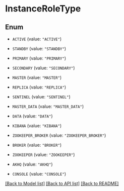 # InstanceRoleType

## Enum


* `ACTIVE` (value: `"ACTIVE"`)

* `STANDBY` (value: `"STANDBY"`)

* `PRIMARY` (value: `"PRIMARY"`)

* `SECONDARY` (value: `"SECONDARY"`)

* `MASTER` (value: `"MASTER"`)

* `REPLICA` (value: `"REPLICA"`)

* `SENTINEL` (value: `"SENTINEL"`)

* `MASTER_DATA` (value: `"MASTER_DATA"`)

* `DATA` (value: `"DATA"`)

* `KIBANA` (value: `"KIBANA"`)

* `ZOOKEEPER_BROKER` (value: `"ZOOKEEPER_BROKER"`)

* `BROKER` (value: `"BROKER"`)

* `ZOOKEEPER` (value: `"ZOOKEEPER"`)

* `AKHQ` (value: `"AKHQ"`)

* `CONSOLE` (value: `"CONSOLE"`)


[[Back to Model list]](../README.md#documentation-for-models) [[Back to API list]](../README.md#documentation-for-api-endpoints) [[Back to README]](../README.md)


